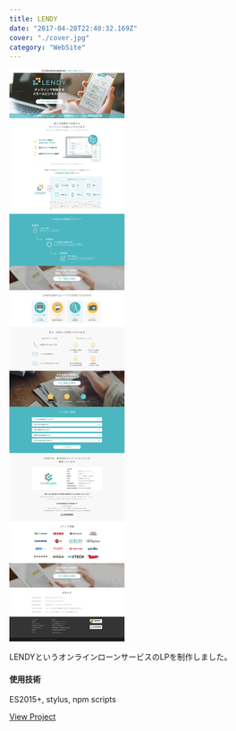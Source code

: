 ```yaml
---
title: LENDY
date: "2017-04-28T22:40:32.169Z"
cover: "./cover.jpg"
category: "WebSite"
---
```


![キャプチャ](./screenshot.jpg)

LENDYというオンラインローンサービスのLPを制作しました。

#### 使用技術
ES2015+, stylus, npm scripts

[View Project](https://inutetraplus.netlify.com/)
